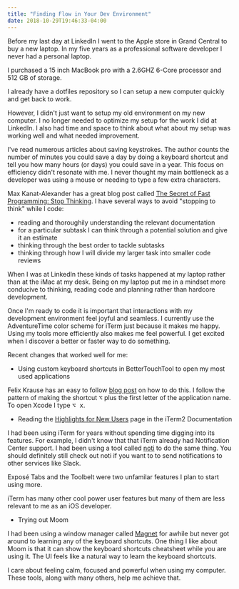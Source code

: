 ```yaml
---
title: "Finding Flow in Your Dev Environment"
date: 2018-10-29T19:46:33-04:00
---
```


Before my last day at LinkedIn I went to the Apple store in Grand Central to buy a new laptop. In my five years as a professional software developer I never had a personal laptop. 

I purchased a 15 inch MacBook pro with a 2.6GHZ 6-Core processor and 512 GB of storage. 

I already have a dotfiles repository so I can setup a new computer quickly and get back to work.

However, I didn't just want to setup my old environment on my new computer.  I no longer needed to optimize my setup for the work I did at LinkedIn. I also had time and space to think about what about my setup was working well and what needed improvement. 

I've read numerous articles about saving keystrokes. The author counts the number of minutes you could save a day by doing a keyboard shortcut and tell you how many hours (or days) you could save in a year. This focus on efficiency didn't resonate with me. I never thought my main bottleneck as a developer was using a mouse or needing to type a few extra characters. 

Max Kanat-Alexander has a great blog post called [The Secret of Fast Programming: Stop Thinking](https://www.codesimplicity.com/post/the-secret-of-fast-programming-stop-thinking/). I have several ways to avoid "stopping to think" while I code:

* reading and thoroughily understanding the relevant documentation
* for a particular subtask I can think through a potential solution and give it an estimate
* thinking through the best order to tackle subtasks
* thinking through how I will divide my larger task into smaller code reviews

When I was at LinkedIn these kinds of tasks happened at my laptop rather than at the  iMac at my desk. Being on my laptop put me in a mindset more conducive to thinking, reading code and planning rather than hardcore development.

Once I'm ready to code it is important that interactions with my development environment feel joyful and seamless. I currently use the AdventureTime color scheme for iTerm just because it makes me happy. Using my tools more efficiently also makes me feel powerful. I get excited when I discover a better or faster way to do something. 

Recent changes that worked well for me:

* Using custom keyboard shortcuts in BetterTouchTool to open my most used applications

Felix Krause has an easy to follow [blog post](https://krausefx.com/blog/use-custom-shortcuts-for-every-application) on how to do this. I follow the pattern of making the shortcut <kbd>⌥</kbd> plus the first letter of the application name. To open Xcode I type <kbd>⌥ x</kbd>.

* Reading the [Highlights for New Users](https://www.iterm2.com/documentation-highlights.html) page in the iTerm2 Documentation

I had been using iTerm for years without spending time digging into its features. For example, I didn't know that that iTerm already had Notification Center support. I had been using a tool called [noti](https://github.com/variadico/noti) to do the same thing. You should definitely still check out noti if you want to to send notifications to other services like Slack. 

Exposé Tabs and the Toolbelt were two unfamilar features I plan to start using more. 

iTerm has many other cool power user features but many of them are less relevant to me as an iOS developer.

* Trying out Moom

I had been using a window manager called [Magnet](http://magnet.crowdcafe.com/) for awhile but never got around to learning any of the keyboard shortcuts. One thing I like about Moom is that it can show the keyboard shortcuts cheatsheet while you are using it. The UI feels like a natural way to learn the keyboard shortcuts.

I care about feeling calm, focused and powerful when using my computer.  These tools, along with many others, help me achieve that. 








